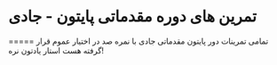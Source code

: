 # تمرین های دوره مقدماتی پایتون - جادی
=====
تمامی تمرینات دور پایتون مقدماتی جادی با نمره صد در اختیار عموم قرار گرفته هست استار یادتون نره!
